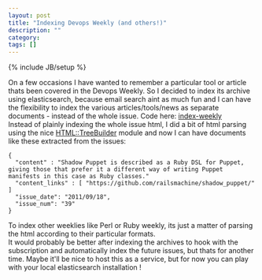 ```yaml
---
layout: post
title: "Indexing Devops Weekly (and others!)"
description: ""
category: 
tags: []
---
```

{% include JB/setup %}

On a few occasions I have wanted to remember a particular tool or article thats been covered in the Devops Weekly. So I decided to index its archive using elasticsearch, because email search aint as much fun and I can have the flexibility to index the various articles/tools/news as separate documents - instead of the whole issue.  Code here: [index-weekly](https://github.com/alcy/index-weekly)  
Instead of plainly indexing the whole issue html, I did a bit of html parsing using the nice [HTML::TreeBuilder](https://metacpan.org/module/HTML::TreeBuilder) module and now I can have documents like these extracted from the issues:  

    {
      "content" : "Shadow Puppet is described as a Ruby DSL for Puppet, giving those that prefer it a different way of writing Puppet manifests in this case as Ruby classes." 
      "content_links" : [ "https://github.com/railsmachine/shadow_puppet/" ]
      "issue_date": "2011/09/18", 
      "issue_num": "39"
    }
To index other weeklies like Perl or Ruby weekly, its just a matter of parsing the html according to their particular formats.  
It would probably be better after indexing the archives to hook with the subscription and automatically index the future issues, but thats for another time. Maybe it'll be nice to host this as a service, but for now you can play with your local elasticsearch installation !
